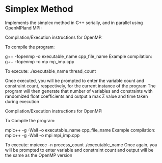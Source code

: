 # Simplex Method
Implements the simplex method in C++ serially, and in parallel using OpenMPIand MPI:

Compilation/Execution instructions for OpenMP:

To compile the program:

g++ -fopenmp -o executable_name cpp_file_name
Example compilation:
g++ -fopenmp -o mp mp_imp.cpp

To execute:
./executable_name thread_count

Once executed, you will be prompted to enter the variable count and constraint
count, respectively, for the current instance of the program
The program will then generate that number of variables and constraints with
randomized float coefficients and output a max Z value and time taken during
execution

Compilation/Execution instructions for OpenMPI

To Compile the program:

mpic++ -g -Wall -o executable_name cpp_file_name
Example compilation:
mpic++ -g -Wall -o mpi mpi_imp.cpp

To execute:
mpiexec -n process_count ./executable_name
Once again, you will be prompted to enter variable and constraint count and
output will be the same as the OpenMP version
